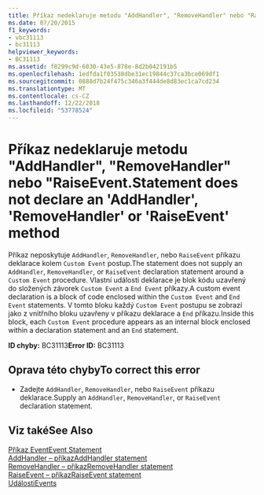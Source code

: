 ```yaml
---
title: Příkaz nedeklaruje metodu "AddHandler", "RemoveHandler" nebo "RaiseEvent.
ms.date: 07/20/2015
f1_keywords:
- vbc31113
- bc31113
helpviewer_keywords:
- BC31113
ms.assetid: f8299c9d-6030-43e5-878e-8d2b042191b5
ms.openlocfilehash: 1edfda1f03538dbe31ec19844c37ca3bce069df1
ms.sourcegitcommit: 0888d7b24f475c346a3f444de8d83ec1ca7cd234
ms.translationtype: MT
ms.contentlocale: cs-CZ
ms.lasthandoff: 12/22/2018
ms.locfileid: "53778524"
---
```

# <a name="statement-does-not-declare-an-addhandler-removehandler-or-raiseevent-method"></a><span data-ttu-id="f5241-102">Příkaz nedeklaruje metodu "AddHandler", "RemoveHandler" nebo "RaiseEvent.</span><span class="sxs-lookup"><span data-stu-id="f5241-102">Statement does not declare an 'AddHandler', 'RemoveHandler' or 'RaiseEvent' method</span></span>
<span data-ttu-id="f5241-103">Příkaz neposkytuje `AddHandler`, `RemoveHandler`, nebo `RaiseEvent` příkazu deklarace kolem `Custom Event` postup.</span><span class="sxs-lookup"><span data-stu-id="f5241-103">The statement does not supply an `AddHandler`, `RemoveHandler`, or `RaiseEvent` declaration statement around a `Custom Event` procedure.</span></span> <span data-ttu-id="f5241-104">Vlastní události deklarace je blok kódu uzavřený do složených závorek `Custom Event` a `End Event` příkazy.</span><span class="sxs-lookup"><span data-stu-id="f5241-104">A custom event declaration is a block of code enclosed within the `Custom Event` and `End Event` statements.</span></span> <span data-ttu-id="f5241-105">V tomto bloku každý `Custom Event` postupu se zobrazí jako z vnitřního bloku uzavřeny v příkazu deklarace a `End` příkazu.</span><span class="sxs-lookup"><span data-stu-id="f5241-105">Inside this block, each `Custom Event` procedure appears as an internal block enclosed within a declaration statement and an `End` statement.</span></span>  
  
 <span data-ttu-id="f5241-106">**ID chyby:** BC31113</span><span class="sxs-lookup"><span data-stu-id="f5241-106">**Error ID:** BC31113</span></span>  
  
## <a name="to-correct-this-error"></a><span data-ttu-id="f5241-107">Oprava této chyby</span><span class="sxs-lookup"><span data-stu-id="f5241-107">To correct this error</span></span>  
  
-   <span data-ttu-id="f5241-108">Zadejte `AddHandler`, `RemoveHandler`, nebo `RaiseEvent` příkazu deklarace.</span><span class="sxs-lookup"><span data-stu-id="f5241-108">Supply an `AddHandler`, `RemoveHandler`, or `RaiseEvent` declaration statement.</span></span>  
  
## <a name="see-also"></a><span data-ttu-id="f5241-109">Viz také</span><span class="sxs-lookup"><span data-stu-id="f5241-109">See Also</span></span>  
 [<span data-ttu-id="f5241-110">Příkaz Event</span><span class="sxs-lookup"><span data-stu-id="f5241-110">Event Statement</span></span>](../../visual-basic/language-reference/statements/event-statement.md)  
 [<span data-ttu-id="f5241-111">AddHandler – příkaz</span><span class="sxs-lookup"><span data-stu-id="f5241-111">AddHandler statement</span></span>](~/docs/visual-basic/language-reference/statements/addhandler-statement.md)  
 [<span data-ttu-id="f5241-112">RemoveHandler – příkaz</span><span class="sxs-lookup"><span data-stu-id="f5241-112">RemoveHandler statement</span></span>](~/docs/visual-basic/language-reference/statements/removehandler-statement.md)  
 [<span data-ttu-id="f5241-113">RaiseEvent – příkaz</span><span class="sxs-lookup"><span data-stu-id="f5241-113">RaiseEvent statement</span></span>](~/docs/visual-basic/language-reference/statements/raiseevent-statement.md)  
 [<span data-ttu-id="f5241-114">Události</span><span class="sxs-lookup"><span data-stu-id="f5241-114">Events</span></span>](../../visual-basic/programming-guide/language-features/events/index.md)
